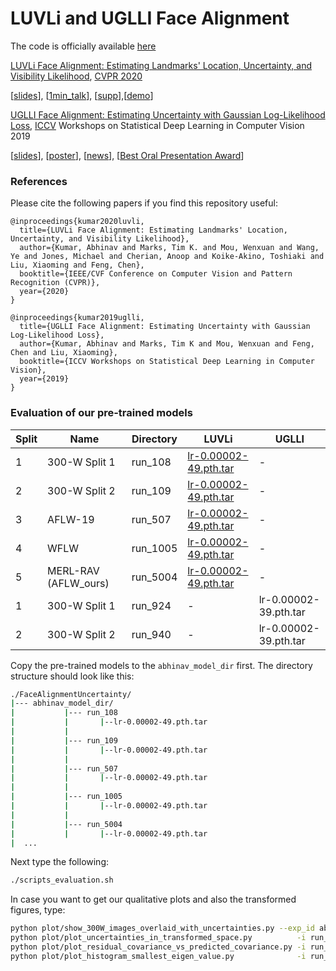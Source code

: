 # LUVLi and UGLLI Face Alignment
The code is officially available [here](https://github.com/merlresearch/LUVLi)

[LUVLi Face Alignment: Estimating Landmarks' Location, Uncertainty, and Visibility Likelihood](https://arxiv.org/pdf/2004.02980.pdf), [CVPR 2020](http://cvpr2020.thecvf.com/)

[[slides](https://docs.google.com/presentation/d/1jnvrBZWsX7PsAYFDBC-qQlQS8bLo_6PPEtB5gr7gMRU/edit)], [[1min_talk](https://www.youtube.com/watch?v=ZbKJvD_tO7Y)], [[supp](https://openaccess.thecvf.com/content_CVPR_2020/supplemental/Kumar_LUVLi_Face_Alignment_CVPR_2020_supplemental.zip)],[[demo](https://www.cse.msu.edu/computervision/kumar_marks_mou_wang_jones_cherian_akino_liu_feng_cvpr2020.mp4)]

[UGLLI Face Alignment: Estimating Uncertainty with Gaussian Log-Likelihood Loss](http://www.merl.com/publications/docs/TR2019-117.pdf#page=3), [ICCV](https://iccv2019.thecvf.com/) Workshops on Statistical Deep Learning in Computer Vision 2019 

[[slides](https://docs.google.com/presentation/d/1gHu5D0sb5dVvEyiqpJXry2oHqpfrMbmecJpCS8JDets/edit)], [[poster](https://docs.google.com/presentation/d/1aDgnO7aAvqbhvlAxoLitmXRS-Wj7tCfCbSt5nGY6LMU/edit)], [[news](https://www.merl.com/news/award-20191027-1293)], [[Best Oral Presentation Award](https://www.merl.com/public/img/news/photo-1293.jpg)]

### References
Please cite the following papers if you find this repository useful:
```
@inproceedings{kumar2020luvli,
  title={LUVLi Face Alignment: Estimating Landmarks' Location, Uncertainty, and Visibility Likelihood},
  author={Kumar, Abhinav and Marks, Tim K. and Mou, Wenxuan and Wang, Ye and Jones, Michael and Cherian, Anoop and Koike-Akino, Toshiaki and Liu, Xiaoming and Feng, Chen},
  booktitle={IEEE/CVF Conference on Computer Vision and Pattern Recognition (CVPR)},
  year={2020}
}

@inproceedings{kumar2019uglli,
  title={UGLLI Face Alignment: Estimating Uncertainty with Gaussian Log-Likelihood Loss},
  author={Kumar, Abhinav and Marks, Tim K and Mou, Wenxuan and Feng, Chen and Liu, Xiaoming},
  booktitle={ICCV Workshops on Statistical Deep Learning in Computer Vision},
  year={2019}
}
```

### Evaluation of our pre-trained models

| Split | Name                 | Directory |  LUVLi                | UGLLI                 |
|-------|--------------------- |-----------|-----------------------|-----------------------|
| 1     | 300-W Split 1        | run_108   | [lr-0.00002-49.pth.tar](https://drive.google.com/file/d/1cCcC5bCPLT2zllgLlHrAgmkx5QvCs12z/view?usp=sharing) | - |
| 2     | 300-W Split 2        | run_109   | [lr-0.00002-49.pth.tar](https://drive.google.com/file/d/1D1Y7R8-67dPn-n1_DwQQ04RiKyccdF80/view?usp=sharing) | - |
| 3     | AFLW-19              | run_507   | [lr-0.00002-49.pth.tar](https://drive.google.com/file/d/1AilmsnZtpLirsfkgcbaHCc_ylrVWFTJh/view?usp=sharing) | - |
| 4     | WFLW                 | run_1005  | [lr-0.00002-49.pth.tar](https://drive.google.com/file/d/1fyxPnp3Dm3oy2IvhqSGEVNM_pTew8NY_/view?usp=sharing) |- |
| 5     | MERL-RAV (AFLW_ours) | run_5004  | [lr-0.00002-49.pth.tar](https://drive.google.com/file/d/15L9Ss1zpai2FaK54tqCWGlm7dfOk7dVV/view?usp=sharing) |- |
| 1     | 300-W Split 1        | run_924   | -                     |  lr-0.00002-39.pth.tar |
| 2     | 300-W Split 2        | run_940   | -                     |  lr-0.00002-39.pth.tar |

Copy the pre-trained models to the ```abhinav_model_dir``` first. The directory structure should look like this:
```bash
./FaceAlignmentUncertainty/
|--- abhinav_model_dir/
|           |--- run_108
|           |       |--lr-0.00002-49.pth.tar
|           |
|           |--- run_109
|           |       |--lr-0.00002-49.pth.tar
|           |
|           |--- run_507
|           |       |--lr-0.00002-49.pth.tar
|           |
|           |--- run_1005
|           |       |--lr-0.00002-49.pth.tar
|           |
|           |--- run_5004
|           |       |--lr-0.00002-49.pth.tar
|  ...

```

Next type the following:
```bash
./scripts_evaluation.sh
```

In case you want to get our qualitative plots and also the transformed figures, type:
```bash
python plot/show_300W_images_overlaid_with_uncertainties.py --exp_id abhinav_model_dir/run_109_evaluate/ --laplacian
python plot/plot_uncertainties_in_transformed_space.py          -i run_109_evaluate/300W_test --laplacian
python plot/plot_residual_covariance_vs_predicted_covariance.py -i run_109_evaluate --laplacian
python plot/plot_histogram_smallest_eigen_value.py              -i run_109_evaluate --laplacian
```

